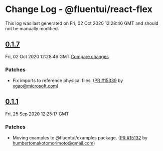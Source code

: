 # Change Log - @fluentui/react-flex

This log was last generated on Fri, 02 Oct 2020 12:28:46 GMT and should not be manually modified.

<!-- Start content -->

## [0.1.7](https://github.com/microsoft/fluentui/tree/@fluentui/react-flex_v0.1.7)

Fri, 02 Oct 2020 12:28:46 GMT 
[Compare changes](https://github.com/microsoft/fluentui/compare/@fluentui/react-flex_v0.1.1..@fluentui/react-flex_v0.1.7)

### Patches

- Fix imports to reference physical files. ([PR #15339](https://github.com/microsoft/fluentui/pull/15339) by xgao@microsoft.com)

## [0.1.1](https://github.com/microsoft/fluentui/tree/@fluentui/react-flex_v0.1.1)

Fri, 25 Sep 2020 12:25:17 GMT

### Patches

- Moving examples to @fluentui/examples package. ([PR #15132](https://github.com/microsoft/fluentui/pull/15132) by humbertomakotomorimoto@gmail.com)
